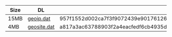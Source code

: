 |    Size   |     DL  | sha512sum |
|  ---  |  ---  |  ---  |
| 15MB | [geoip.dat](https://cdn.jsdelivr.net/gh/googleians/Rules@main/geoip.dat) | 957f1552d002ca7f3f9072439e90176126cca85249a2fd5325c05b3e86a9975e4f8e434312ced98a39c6aea4608a3d1c1b3ba976384a97717f04ce87b17b651e |
| 4MB | [geosite.dat](https://cdn.jsdelivr.net/gh/googleians/Rules@main/geosite.dat) | a817a3ac63788903f2a4eacfedf6cb4935dd3c6a52ed7ce194887534644664c29f82ebd12fa7deba4f02c7a7de84cb94d175d4cededffaa74505e188deb13370 |
